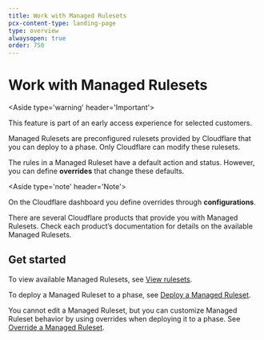 ```yaml
---
title: Work with Managed Rulesets
pcx-content-type: landing-page
type: overview
alwaysopen: true
order: 750
---
```


# Work with Managed Rulesets

<Aside type='warning' header='Important'>

This feature is part of an early access experience for selected customers.

</Aside>

Managed Rulesets are preconfigured rulesets provided by Cloudflare that you can deploy to a phase. Only Cloudflare can modify these rulesets.

The rules in a Managed Ruleset have a default action and status. However, you can define **overrides** that change these defaults.

<Aside type='note' header='Note'>

On the Cloudflare dashboard you define overrides through **configurations**.

</Aside>

There are several Cloudflare products that provide you with Managed Rulesets. Check each product’s documentation for details on the available Managed Rulesets.

## Get started

To view available Managed Rulesets, see [View rulesets](/cf-rulesets/view-rulesets/).

To deploy a Managed Ruleset to a phase, see [Deploy a Managed Ruleset](/cf-rulesets/managed-rulesets/deploy-managed-ruleset/).

You cannot edit a Managed Ruleset, but you can customize Managed Ruleset behavior by using overrides when deploying it to a phase. See [Override a Managed Ruleset](/cf-rulesets/managed-rulesets/override-managed-ruleset).